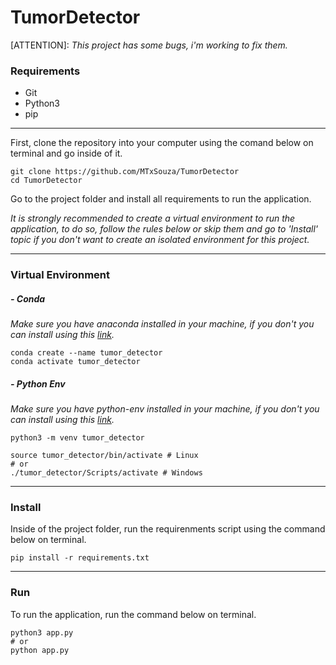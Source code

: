 # TumorDetector
[ATTENTION]: *This project has some bugs, i'm working to fix them.*
### Requirements
- Git
- Python3
- pip
---
First, clone the repository into your computer using the comand below on terminal and go inside of it.
```
git clone https://github.com/MTxSouza/TumorDetector
cd TumorDetector
```
Go to the project folder and install all requirements to run the application.

*It is strongly recommended to create a virtual environment to run the application, to do so, follow the rules below or skip them and go to 'Install' topic if you don't want to create an isolated environment for this project.*

---
### Virtual Environment
##### - Conda
*Make sure you have anaconda installed in your machine, if you don't you can install using this [link](https://www.anaconda.com).*
```
conda create --name tumor_detector
conda activate tumor_detector
```
##### - Python Env
*Make sure you have python-env installed in your machine, if you don't you can install using this [link](https://packaging.python.org/en/latest/guides/installing-using-pip-and-virtual-environments/).*
```
python3 -m venv tumor_detector

source tumor_detector/bin/activate # Linux
# or
./tumor_detector/Scripts/activate # Windows
```
---
### Install
Inside of the project folder, run the requirenments script using the command below on terminal.
```
pip install -r requirements.txt
```
---
### Run
To run the application, run the command below on terminal.
```
python3 app.py
# or
python app.py
```
